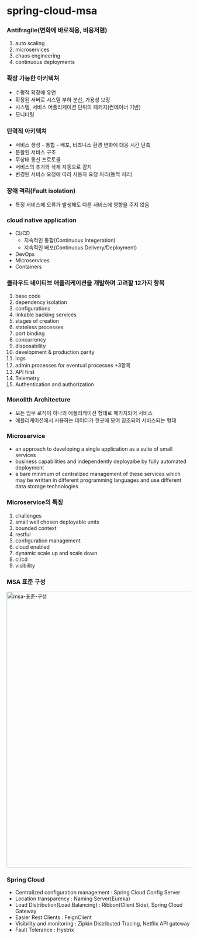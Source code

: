 # spring-cloud-msa
### Antifragile(변화에 바로적응, 비용저렴)
1. auto scaling
2. microservices
3. chaos engineering
4. continuous deployments

### 확장 가능한 아키텍쳐
- 수평적 확장에 유연
- 확장된 서버로 시스템 부하 분산, 가용성 보장
- 시스템, 서비스 어플리케이션 단위의 패키지(컨테이너 기반)
- 모니터링

### 탄력적 아키텍쳐
- 서비스 생성 - 통합 - 배포, 비즈니스 환경 변화에 대응 시간 단축
- 분활된 서비스 구조
- 무상태 통신 프로토콜
- 서비스의 추가와 삭제 자동으로 감지
- 변경된 서비스 요청에 따라 사용자 요청 처리(동적 처리)

### 장애 격리(Fault isolation)
- 특정 서비스에 오류가 발생해도 다른 서비스에 영향을 주지 않음

### cloud native application
- CI/CD
    - 지속적인 통합(Continuous Integeration)
    - 지속적인 배포(Continuous Delivery/Deployment)
- DevOps
- Microservices
- Containers

### 클라우드 네이티브 애플리케이션을 개발하며 고려할 12가지 항목
1. base code
2. dependency isolation
3. configurations
4. linkable backing services
5. stages of creation
6. stateless processes
7. port binding
8. concurrency
9. disposability
10. development & production parity
11. logs
12. admin processes for eventual processes
+3항목
13. API first
14. Telemetry
15. Authentication and authorization

### Monolith Architecture
- 모든 업무 로직이 하나의 애플리케이션 형태로 패키지되어 서비스
- 애플리케이션에서 사용하는 데이터가 한곳에 모여 참조되어 서비스되는 형태

### Microservice
- an approach to developing a single application as a suite of small services
- business capabilities and independently deployalbe by fully automated deployment
- a bare minimum of centralized management of these services which may be written in different programming languages and use different data storage technologies

### Microservice의 특징
1. challenges
2. small well chosen deployable units
3. bounded context
4. restful
5. configuration management
6. cloud enabled
7. dynamic scale up and scale down
8. ci/cd
9. visibility

### MSA 표준 구성
<img width="752" alt="msa-표준-구성" src="https://user-images.githubusercontent.com/54053001/225342768-430354e4-96d8-4ea8-b369-9eaba0a4eb03.png">

### Spring Cloud
- Centralized configuration management : Spring Cloud Config Server
- Location transparency : Naming Server(Eureka)
- Load Distribution(Load Balancing) : Ribbon(Client Side), Spring Cloud Gateway
- Easier Rest Clients : FeignClient
- Visibility and monitoring : Zipkin Distributed Tracing, Netflix API gateway
- Fault Tolerance : Hystrix
